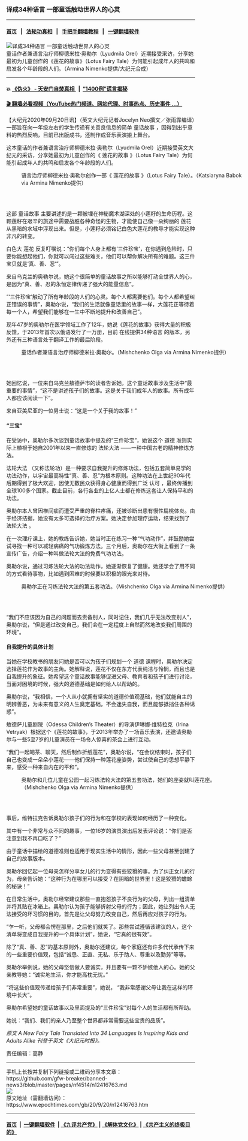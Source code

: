 ### 译成34种语言 一部童话触动世界人的心灵
------------------------

#### [首页](https://github.com/gfw-breaker/banned-news3/blob/master/README.md) &nbsp;&nbsp;|&nbsp;&nbsp; [法轮功真相](https://github.com/begood0513/basic/blob/master/README.md)  &nbsp;&nbsp;|&nbsp;&nbsp; [手把手翻墙教程](https://github.com/gfw-breaker/guides/wiki)  &nbsp;&nbsp;|&nbsp;&nbsp; [一键翻墙软件](https://github.com/gfw-breaker/nogfw/blob/master/README.md)  



<div><img alt="译成34种语言 一部童话触动世界人的心灵" class="attachment-djy_600_400 size-djy_600_400 wp-post-image" src="https://i.epochtimes.com/assets/uploads/2020/09/Lotus-Fairy-Tale-i-1a-1-1200x686-600x400.jpg"/>
<div class="caption">
 童话作者兼语言治疗师柳德米拉‧奥勒尔（Lyudmila Orel）近期接受采访，分享她最初为儿童创作的《莲花的故事》（Lotus Fairy Tale）为何能引起成年人的共鸣和启发各个年龄段的人们。（Armina Nimenko提供/大纪元合成）
</div></div><hr/>

#### 💥 [《伪火》 - 天安门自焚真相 ](http://158.247.195.190:10000/videos/blog/weihuo.html)&nbsp; |&nbsp; [“1400例”谎言揭秘  ](http://158.247.195.190:10000/videos/blog/jiexi1400.html)

#### [ 🎬  翻墙必看视频（YouTube热门频道、网站代理、时事热点、历史事件 ...）](https://github.com/gfw-breaker/links/blob/master/banned.md)

<div><p>
 【大纪元2020年09月20日讯】（英文大纪元记者Jocelyn Neo撰文／张雨霏编译）一部旨在向一年级左右的学生传递有关善良信息的简单
 <ok href="https://www.epochtimes.com/gb/tag/%E7%AB%A5%E8%AF%9D%E6%95%85%E4%BA%8B.html">
  童话故事
 </ok>
 ，因得到出乎意料的热烈反响，目前已出版成书，还制作成音乐表演搬上舞台。
</p>
<p>
 这本童话的作者兼语言治疗师柳德米拉‧奥勒尔（Lyudmila Orel）近期接受英文大纪元的采访，分享她最初为儿童创作的《
 <ok href="https://www.epochtimes.com/gb/tag/%E8%8E%B2%E8%8A%B1%E7%9A%84%E6%95%85%E4%BA%8B.html">
  莲花的故事
 </ok>
 》（Lotus Fairy Tale）为何能引起成年人的共鸣和启发各个年龄段的人们。
</p>
<figure class="wp-caption aligncenter" id="attachment_12416785" style="width: 600px">
 <ok href="https://i.epochtimes.com/assets/uploads/2020/09/ET-lotus-story3.jpg">
  <img alt="" class="wp-image-12416785 size-large" src="https://i.epochtimes.com/assets/uploads/2020/09/ET-lotus-story3-600x432.jpg"/>
 </ok>
 <br/><figcaption class="wp-caption-text">
  语言治疗师柳德米拉‧奥勒尔创作一部《
  <ok href="https://www.epochtimes.com/gb/tag/%E8%8E%B2%E8%8A%B1%E7%9A%84%E6%95%85%E4%BA%8B.html">
   莲花的故事
  </ok>
  》（Lotus Fairy Tale）。（Katsiaryna Babok via Armina Nimenko提供）
 </figcaption><br/>
</figure><br/>
<p>
 这部
 <ok href="https://www.epochtimes.com/gb/tag/%E7%AB%A5%E8%AF%9D%E6%95%85%E4%BA%8B.html">
  童话故事
 </ok>
 主要讲述的是一颗被埋在神秘魔术湖深处的小莲籽的生命历程。这颗莲籽在艰辛的旅途中需要战胜各种奇怪的生物，才能使自己像一朵绚丽的
 <ok href="https://www.epochtimes.com/gb/tag/%E8%8E%B2%E8%8A%B1.html">
  莲花
 </ok>
 从黑暗的水域中浮现出来。但是，小莲籽必须铭记白色大莲花的教导才能实现这种非凡的转变。
</p>
<p>
 白色大
 <ok href="https://www.epochtimes.com/gb/tag/%E8%8E%B2%E8%8A%B1.html">
  莲花
 </ok>
 反复叮嘱说：“你们每个人身上都有‘三件珍宝’，在你遇到危险时，只要你能想起他们，你就可以闯过这些难关，他们可以帮你解决所有的难题。这三件宝贝就是‘真、善、忍’”。
</p>
<p>
 来自乌克兰的奥勒尔说，她这个很简单的童话故事之所以能够打动全世界人的心，是因为“真、善、忍的永恒定律传递了强大的能量信息”。
</p>
<p>
 “‘三件珍宝’触动了所有年龄段的人们的心灵。每个人都需要他们。每个人都希望纠正错误的事情”，奥勒尔说，“我们的生活就像童话里的故事一样，大莲花正等待着每一个人，希望我们能够在一生中不断地提升和改善自己”。
</p>
<p>
 现年47岁的奥勒尔在医学领域工作了12年，她说《莲花的故事》获得大量的积极反馈，于2013年首次以俄语发行了一万册，目前
 <ok href="https://lotusstory.org/zh-t/about">
  在线提供34种语言
 </ok>
 的版本，另外还有三种语言处于翻译工作的最后阶段。
</p>
<figure class="wp-caption aligncenter" id="attachment_12416779" style="width: 600px">
 <ok href="https://i.epochtimes.com/assets/uploads/2020/09/ET-tc-2.jpg">
  <img alt="" class="wp-image-12416779 size-large" src="https://i.epochtimes.com/assets/uploads/2020/09/ET-tc-2-600x400.jpg"/>
 </ok>
 <br/><figcaption class="wp-caption-text">
  童话作者兼语言治疗师柳德米拉‧奥勒尔。（Mishchenko Olga via Armina Nimenko提供）
 </figcaption><br/>
</figure><br/>
<p>
 她回忆说，一位来自乌克兰敖德萨市的读者告诉她，这个童话故事涉及生活中“最重要的事情”，“这不是讲述孩子们的故事。这是关于我们成年人的故事。所有成年人都应该阅读一下”。
</p>
<p>
 来自亚美尼亚的一位男士说：“这是一个关于我的故事！”
</p>
<h4>
 “三宝”
</h4>
<p>
 在受访中，奥勒尔多次谈到童话故事中提及的“三件珍宝”，她说这个
 <ok href="https://www.epochtimes.com/gb/tag/%E9%81%93%E5%BE%B7.html">
  道德
 </ok>
 准则实际上植根于她自2001年以来一直修炼的
 <ok href="https://falundafa.org/">
  法轮大法
 </ok>
 ——一种中国古老的精神修炼方法。
</p>
<p>
 <ok href="https://www.epochtimes.com/gb/tag/%E6%B3%95%E8%BD%AE%E5%A4%A7%E6%B3%95.html">
  法轮大法
 </ok>
 （又称法轮功）是一种要求自我提升的修炼功法，包括五套简单易学的功法动作，以宇宙最高特性“真、善、忍”为根本原则。这种功法在上世纪90年代后期得到了极大欢迎，因使无数民众获得身心健康而得到广泛
 <ok href="https://library.minghui.org/categoryb/58,,,1.htm">
  认可
 </ok>
 ，最终传播到全球100多个国家。截止目前，各行各业的上亿人士都在修炼这套让人保持平和的功法。
</p>
<p>
 奥勒尔本人曾因椎间疝而遭受严重的脊柱疼痛，还被诊断出患有慢性扁桃体炎。由于经济拮据，她没有太多可选择的治疗方案。她决定参加理疗运动，结果找到了
 <ok href="https://www.epochtimes.com/gb/tag/%E6%B3%95%E8%BD%AE%E5%A4%A7%E6%B3%95.html">
  法轮大法
 </ok>
 。
</p>
<p>
 在一次理疗课上，她的教练告诉她，她当时正在练习一种“气功动作”，并鼓励她尝试寻找一种可以减轻病痛的气功锻炼方法。三个月后，奥勒尔在大街上看到了一条宣传广告，介绍一种叫做法轮大法的免费气功功法。
</p>
<p>
 奥勒尔说，通过习炼法轮大法的功法动作，她逐渐恢复了健康。她还学会了用不同的方式看待事物，比如遇到困难的时候要以积极的眼光来对待。
</p>
<figure class="wp-caption aligncenter" id="attachment_12416780" style="width: 600px">
 <ok href="https://i.epochtimes.com/assets/uploads/2020/09/ET-tc-1.jpg">
  <img alt="" class="wp-image-12416780 size-large" src="https://i.epochtimes.com/assets/uploads/2020/09/ET-tc-1-600x400.jpg"/>
 </ok>
 <br/><figcaption class="wp-caption-text">
  奥勒尔正在习炼法轮大法的第五套功法。（Mishchenko Olga via Armina Nimenko提供）
 </figcaption><br/>
</figure><br/>
<p>
 “我们不应该因为自己的问题而去责备别人，同时记住，我们几乎无法改变别人”，奥勒尔说，“但是通过改变自己，我们会在一定程度上自然而然地改变我们周围的环境”。
</p>
<h4>
 自我提升的具体计划
</h4>
<p>
 当她在学校教书的朋友问她是否可以为孩子们规划一个
 <ok href="https://www.epochtimes.com/gb/tag/%E9%81%93%E5%BE%B7.html">
  道德
 </ok>
 课程时，奥勒尔决定选择莲花作为故事的主角。她解释说，莲花不仅在东方代表纯洁与怜悯，而且也是自我提升的象征。她希望这个童话故事能够促进父母、教育者和孩子们进行讨论，当面对困境的时候，强大的道德基础是如何给人以帮助的。
</p>
<p>
 奥勒尔说，“我相信，一个人从小就拥有坚实的道德价值观基础，他们就能自主的明辨善恶，为未来有意义的人生奠定基础，不会迷失自我，而且能够抵挡住各种诱惑”。
</p>
<p>
 敖德萨儿童剧院（Odessa Children’s Theater）的导演伊琳娜‧维特拉克（Irina Vetryak）根据这个《莲花的故事》，于2013年举办了一场音乐表演，还邀请奥勒尔与一些5至7岁的儿童演员在一场令人惊喜的茶会上进行互动。
</p>
<p>
 “我们一起喝茶、聊天，然后制作折纸莲花”，奥勒尔说，“在会议结束时，孩子们自己也变成一朵朵小莲花——他们保持一种莲花座姿势，尝试使自己的思想平静下来，感受一种来自内在的平和”。
</p>
<figure class="wp-caption aligncenter" id="attachment_12416781" style="width: 600px">
 <ok href="https://i.epochtimes.com/assets/uploads/2020/09/ET-story-3.jpg">
  <img alt="" class="wp-image-12416781 size-large" src="https://i.epochtimes.com/assets/uploads/2020/09/ET-story-3-600x450.jpg"/>
 </ok>
 <br/><figcaption class="wp-caption-text">
  奥勒尔和几位儿童在公园一起习炼法轮大法的第五套功法，她们的座姿就叫莲花座。（Mishchenko Olga via Armina Nimenko提供）
 </figcaption><br/>
</figure><br/>
<p>
 事后，维特拉克告诉奥勒尔孩子们的行为和在学校的表现如何经历了一种变化。
</p>
<p>
 其中有一个非常与众不同的趣事，一位16岁的演员演出后发表评论说：“你们是否注意到我不再口吃了？”
</p>
<p>
 由于童话中描绘的道德准则也适用于现实生活中的情形，因此一些父母甚至创建了自己的故事版本。
</p>
<p>
 奥勒尔回忆起一位母亲怎样分享女儿的行为变得有些狡猾的事。为了纠正女儿的行为，母亲告诉她：“这种行为在哪里可以接受？在阴暗的世界里！这是狡猾的蟾蜍的秘诀！”
</p>
<p>
 在日常生活中，奥勒尔经常建议那些一直抱怨孩子不良行为的父母，列出一组清单并将其贴在冰箱上。奥勒尔认为孩子能够折射父母的行为；因此，她让列出令人无法接受的坏习惯的目的，首先是让父母努力改变自己，然后再应对孩子的行为。
</p>
<p>
 “乍一听，父母都会愣在那里，之后他们就笑了。那些尝试遵循该建议的人，这个清单将变成自我提升的一个具体计划”，她说，“它真的很有效”。
</p>
<p>
 除了“真、善、忍”的基本原则外，奥勒尔还建议，每个家庭还有许多代代承传下来的一些重要价值观，包括“诚恳、正直、无私、乐于助人、尊重以及勤劳”等等。
</p>
<p>
 奥勒尔举例说，她的父母坚信做人要诚实，并且要有一颗不妒嫉他人的心。她的父亲教导她：“诚实地生活，你才能高枕无忧。”
</p>
<p>
 “将这些价值观传递给孩子们非常重要”，她说， “我非常感谢父母让我在这样的环境中长大”。
</p>
<p>
 奥勒尔希望她的童话故事以及里面提及的“三件珍宝”对每个人的生活都有所帮助。
</p>
<p>
 她说：“我们、我们的亲人乃至整个世界都非常需要这些宝贵的品质”。
</p>
<p>
</p>
<p>
 <em>
  原文
  <ok href="https://www.theepochtimes.com/a-new-fairy-tale-is-inspiring-kids-and-adults-alike-translated-into-34-languages_3353037.html">
   A New Fairy Tale Translated Into 34 Languages Is Inspiring Kids and Adults Alike
  </ok>
  刊登于英文《大纪元时报》。
 </em>
</p>
<p>
 责任编辑：高静
</p>
</div>
<hr/>
手机上长按并复制下列链接或二维码分享本文章：<br/>
https://github.com/gfw-breaker/banned-news3/blob/master/pages/nf4514/n12416763.md <br/>
<a href='https://github.com/gfw-breaker/banned-news3/blob/master/pages/nf4514/n12416763.md'><img src='https://github.com/gfw-breaker/banned-news3/blob/master/pages/nf4514/n12416763.md.png'/></a> <br/>
原文地址（需翻墙访问）：https://www.epochtimes.com/gb/20/9/20/n12416763.htm


------------------------
#### [首页](https://github.com/gfw-breaker/banned-news3/blob/master/README.md) &nbsp;|&nbsp; [一键翻墙软件](https://github.com/gfw-breaker/nogfw/blob/master/README.md) &nbsp;| [《九评共产党》](https://github.com/gfw-breaker/9ping.md/blob/master/README.md#九评之一评共产党是什么) | [《解体党文化》](https://github.com/gfw-breaker/jtdwh.md/blob/master/README.md) | [《共产主义的终极目的》](https://github.com/gfw-breaker/gczydzjmd.md/blob/master/README.md)


<img src='http://gfw-breaker.win/banned-news3/pages/nf4514/n12416763.md' width='0px' height='0px'/>